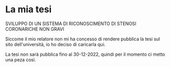 # La mia tesi
SVILUPPO DI UN SISTEMA DI RICONOSCIMENTO DI STENOSI CORONARICHE NON GRAVI

Siccome il mio relatore non mi ha concesso di rendere pubblica la tesi sul sito dell'università, io ho deciso di caricarla qui.

La tesi non sarà pubblica fino al 30-12-2022, quindi per il momento ci metto una peza così.
